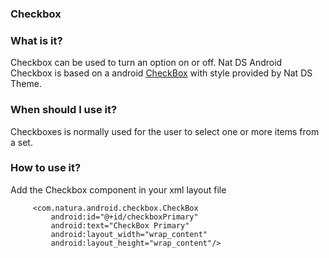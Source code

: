 ### Checkbox

### What is it?
Checkbox can be used to turn an option on or off.
Nat DS Android Checkbox is based on a android [CheckBox](https://developer.android.com/reference/android/widget/CheckBox) with style provided by Nat DS Theme.

### When should I use it?
Checkboxes is normally used for the user to select one or more items from a set. 

### How to use it?
Add the Checkbox component in your xml layout file

```android
     <com.natura.android.checkbox.CheckBox
         android:id="@+id/checkboxPrimary"
         android:text="CheckBox Primary"
         android:layout_width="wrap_content"
         android:layout_height="wrap_content"/>
```
